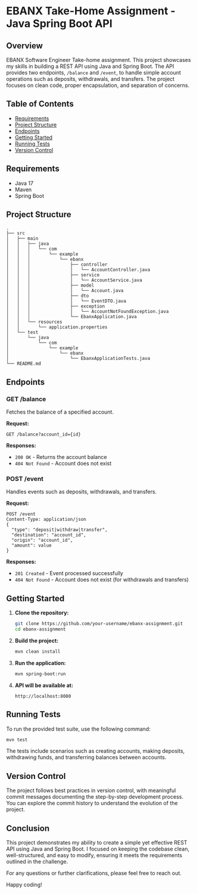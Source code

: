 # EBANX Take-Home Assignment - Java Spring Boot API

## Overview

EBANX Software Engineer Take-home assignment. This project showcases my skills in building a REST API using Java and Spring Boot. The API provides two endpoints, `/balance` and `/event`, to handle simple account operations such as deposits, withdrawals, and transfers. The project focuses on clean code, proper encapsulation, and separation of concerns.

## Table of Contents

- [Requirements](#requirements)
- [Project Structure](#project-structure)
- [Endpoints](#endpoints)
- [Getting Started](#getting-started)
- [Running Tests](#running-tests)
- [Version Control](#version-control)

## Requirements

- Java 17
- Maven
- Spring Boot

## Project Structure

```
.
├── src
│   ├── main
│   │   ├── java
│   │   │   └── com
│   │   │       └── example
│   │   │           └── ebanx
│   │   │               ├── controller
│   │   │               │   └── AccountController.java
│   │   │               ├── service
│   │   │               │   └── AccountService.java
│   │   │               ├── model
│   │   │               │   └── Account.java
│   │   │               ├── dto
│   │   │               │   └── EventDTO.java
│   │   │               ├── exception
│   │   │               │   └── AccountNotFoundException.java
│   │   │               └── EbanxApplication.java
│   │   └── resources
│   │       └── application.properties
│   └── test
│       └── java
│           └── com
│               └── example
│                   └── ebanx
│                       └── EbanxApplicationTests.java
└── README.md
```

## Endpoints

### GET /balance

Fetches the balance of a specified account.

**Request:**
```
GET /balance?account_id={id}
```

**Responses:**
- `200 OK` - Returns the account balance
- `404 Not Found` - Account does not exist

### POST /event

Handles events such as deposits, withdrawals, and transfers.

**Request:**
```
POST /event
Content-Type: application/json
{
  "type": "deposit|withdraw|transfer",
  "destination": "account_id",
  "origin": "account_id",
  "amount": value
}
```

**Responses:**
- `201 Created` - Event processed successfully
- `404 Not Found` - Account does not exist (for withdrawals and transfers)

## Getting Started

1. **Clone the repository:**
   ```bash
   git clone https://github.com/your-username/ebanx-assignment.git
   cd ebanx-assignment
   ```

2. **Build the project:**
   ```bash
   mvn clean install
   ```

3. **Run the application:**
   ```bash
   mvn spring-boot:run
   ```

4. **API will be available at:**
   ```
   http://localhost:8080
   ```

## Running Tests

To run the provided test suite, use the following command:

```bash
mvn test
```

The tests include scenarios such as creating accounts, making deposits, withdrawing funds, and transferring balances between accounts.

## Version Control

The project follows best practices in version control, with meaningful commit messages documenting the step-by-step development process. You can explore the commit history to understand the evolution of the project.

## Conclusion

This project demonstrates my ability to create a simple yet effective REST API using Java and Spring Boot. I focused on keeping the codebase clean, well-structured, and easy to modify, ensuring it meets the requirements outlined in the challenge.

For any questions or further clarifications, please feel free to reach out.

Happy coding!
